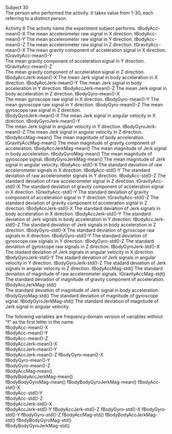 Subject    30  
	The person who performed the activity. It takes value from 1-30, each referring to a distinct person.
	
Activity   6
	The activity name the experiment subject performs. 
tBodyAcc-mean()-X
	The mean accelerometer raw signal in X direction.
tBodyAcc-mean()-Y
	The mean accelerometer raw signal in Y direction.
tBodyAcc-mean()-Z
	The mean accelerometer raw signal in Z direction.
tGravityAcc-mean()-X
	The mean gravity component of acceleration signal in X direction.
tGravityAcc-mean()-Y	
	The mean gravity component of acceleration signal in Y direction.
tGravityAcc-mean()-Z	
	The mean gravity component of acceleration signal in Z direction.	
tBodyAccJerk-mean()-X
	The mean Jerk signal in body acceleration in X direction. 
tBodyAccJerk-mean()-Y
	The mean Jerk signal in body acceleration in Y direction. 
tBodyAccJerk-mean()-Z
	The mean Jerk signal in body acceleration in Z direction. 
tBodyGyro-mean()-X	
	The mean gyroscope raw signal in X direction.
tBodyGyro-mean()-Y
	The mean gyroscope raw signal in Y direction.
tBodyGyro-mean()-Z
	The mean gyroscope raw signal in Z direction.	
tBodyGyroJerk-mean()-X
	The mean Jerk signal in angular velocity in X direction. 
tBodyGyroJerk-mean()-Y	
	The mean Jerk signal in angular velocity in Y direction. 
tBodyGyroJerk-mean()-Z
	The mean Jerk signal in angular velocity in Z direction. 
tBodyAccMag-mean()
	The mean magnitude of body acceleration.
tGravityAccMag-mean()
	The mean magnitude of gravity component of acceleration. 
tBodyAccJerkMag-mean()
	The mean magnitude of Jerk signal in body acceleration.
tBodyGyroMag-mean()	
	The mean magnitude of gyroscope signal.
tBodyGyroJerkMag-mean()	
	The mean magnitude of Jerk signal in angular velocity.
tBodyAcc-std()-X
	The standard deviation of raw accelerometer signals in X direction.
tBodyAcc-std()-Y
	The standard deviation of raw accelerometer signals in Y direction.
tBodyAcc-std()-Z
	The standard deviation of raw accelerometer signal in Z direction.
tGravityAcc-std()-X
	The standard deviation of gravity component of acceleration signal in X direction.
tGravityAcc-std()-Y
	The standard deviation of gravity component of acceleration signal in Y direction.
tGravityAcc-std()-Z
	The standard deviation of gravity component of acceleration signal in Z direction.
tBodyAccJerk-std()-X
	The standard deviation of Jerk signals in body acceleration in X direction.
tBodyAccJerk-std()-Y
	The standard deviation of Jerk signals in body acceleration in Y direction.
tBodyAccJerk-std()-Z
	The standard deviation of Jerk signals in body acceleration in Z direction.
tBodyGyro-std()-X
	The standard deviation of gyroscope raw signals in X direction.
tBodyGyro-std()-Y
	The standard deviation of gyroscope raw signals in Y direction.
tBodyGyro-std()-Z
	The standard deviation of gyroscope raw signals in Z direction.
tBodyGyroJerk-std()-X
	The stadard deviation of Jerk signals in angular velocity in X direction. 
tBodyGyroJerk-std()-Y
	The stadard deviation of Jerk signals in angular velocity in Y direction. 
tBodyGyroJerk-std()-Z
	The stadard deviation of Jerk signals in angular velocity in Z direction. 
tBodyAccMag-std()
	The standard deviaiton of magnitude of raw accelerometer signals.
tGravityAccMag-std()
	The standard deviation of magnitude of gravity component of acceleration.
tBodyAccJerkMag-std()	
	The standard deviation of magnitude of Jerk signal in body acceleration.
tBodyGyroMag-std()
	The standard deviation of magnitude of gyroscope signal.
tBodyGyroJerkMag-std()
	The standard deviation of magnitude of Jerk signal in angular velocity.

The following variables are frequency-domain version of variables without "f" as the first letter in the name.	
fBodyAcc-mean()-X	
fBodyAcc-mean()-Y	
fBodyAcc-mean()-Z	
fBodyAccJerk-mean()-X	
fBodyAccJerk-mean()-Y	
fBodyAccJerk-mean()-Z
fBodyGyro-mean()-X	
fBodyGyro-mean()-Y	
fBodyGyro-mean()-Z	
fBodyAccMag-mean()	
fBodyBodyAccJerkMag-mean()	
fBodyBodyGyroMag-mean()	
fBodyBodyGyroJerkMag-mean()	
fBodyAcc-std()-X	
fBodyAcc-std()-Y	
fBodyAcc-std()-Z	
fBodyAccJerk-std()-X	
fBodyAccJerk-std()-Y
fBodyAccJerk-std()-Z
fBodyGyro-std()-X
fBodyGyro-std()-Y
fBodyGyro-std()-Z
fBodyAccMag-std()
fBodyBodyAccJerkMag-std()
fBodyBodyGyroMag-std()	
fBodyBodyGyroJerkMag-std()
